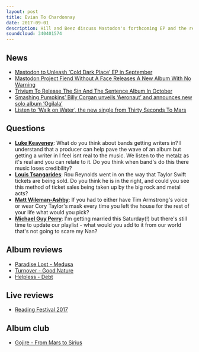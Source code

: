 ```yaml
---
layout: post
title: Evian To Chardonnay
date: 2017-09-01
description: Hill and Beez discuss Mastodon's forthcoming EP and the return of 30 Seconds To Mars (sorry) before wrecking someone's wedding, there's a report from the Reading Festival, album reviews on the new efforts from Paradise Lost, Turnover and Helpless and our Album Club concentrates on Gojira's epic breakthrough album, From Mars To Sirius.
soundcloud: 340401574
---
```


## News

- [Mastodon to Unleash ‘Cold Dark Place’ EP in September](http://loudwire.com/mastodon-cold-dark-place-ep-september/)
- [Mastodon Project Fiend Without A Face Releases A New Album With No Warning](http://www.metalinjection.net/av/full-album-stream/__trashed-11)
- [Trivium To Release The Sin And The Sentence Album In October](http://www.blabbermouth.net/news/trivium-to-release-the-sin-and-the-sentence-album-in-october-listen-to-new-single-the-heart-from-your-hate/)
- [Smashing Pumpkins’ Billy Corgan unveils ‘Aeronaut’ and announces new solo album ‘Ogilala’](http://www.nme.com/news/music/smashing-pumpkins-billy-corgan-unveils-aeronaut-announces-new-solo-album-ogilala-tour-2127321)
- [Listen to ‘Walk on Water’, the new single from Thirty Seconds To Mars](http://www.nme.com/news/music/listen-walk-water-new-single-30-seconds-mars-2127302)


## Questions

- **[Luke Keaveney](https://www.facebook.com/thatsnotmetalpodcast/posts/2168496003376932?comment_id=2168517996708066&comment_tracking=%7B%22tn%22%3A%22R9%22%7D)**: What do you think about bands getting writers in? I understand that a producer can help pave the wave of an album but getting a writer in I feel isnt real to the music. We listen to the metalz as it's real and you can relate to it. Do you think when band's do this there music loses credibility?
- **[Louis Tsangarides](https://www.facebook.com/thatsnotmetalpodcast/posts/2168496003376932?comment_id=2168516066708259&comment_tracking=%7B%22tn%22%3A%22R9%22%7D)**: Rou Reynolds went in on the way that Taylor Swift tickets are being sold. Do you think he is in the right, and could you see this method of ticket sales being taken up by the big rock and metal acts?
- **[Matt Wileman-Ashby](https://www.facebook.com/thatsnotmetalpodcast/posts/2168496003376932?comment_id=2168505153376017&comment_tracking=%7B%22tn%22%3A%22R9%22%7D)**: If you had to either have Tim Armstrong's voice or wear Cory Taylor's mask every time you left the house for the rest of your life what would you pick?
- **[Michael Guy Perry](https://www.facebook.com/thatsnotmetalpodcast/posts/2168496003376932?comment_id=2168549183371614&comment_tracking=%7B%22tn%22%3A%22R9%22%7D)**: I'm getting married this Saturday(!) but there's still time to update our playlist - what would you add to it from our world that's not going to scare my Nan?


## Album reviews

- [Paradise Lost - Medusa](https://itunes.apple.com/gb/album/medusa/id1255100116)
- [Turnover - Good Nature](https://itunes.apple.com/gb/album/good-nature/id1246309408)
- [Helpless - Debt](https://itunes.apple.com/gb/album/debt/id1238703014)


## Live reviews

- [Reading Festival 2017](https://www.songkick.com/festivals/57-reading/id/29120489-reading-festival-2017)


## Album club

- [Gojire - From Mars to Sirius](https://itunes.apple.com/gb/album/from-mars-to-sirius/id1178500505)
